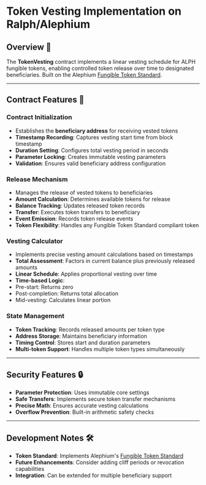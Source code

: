 # Token Vesting Implementation on Ralph/Alephium

## Overview 🎯
The **TokenVesting** contract implements a linear vesting schedule for ALPH fungible tokens, enabling controlled token release over time to designated beneficiaries. Built on the Alephium [Fungible Token Standard](https://docs.alephium.org/dapps/standards/fungible-tokens/#fungible-token-standard).

---

## Contract Features 🚀

### **Contract Initialization**
- Establishes the **beneficiary address** for receiving vested tokens
- **Timestamp Recording**: Captures vesting start time from block timestamp
- **Duration Setting**: Configures total vesting period in seconds
- **Parameter Locking**: Creates immutable vesting parameters
- **Validation**: Ensures valid beneficiary address configuration

### **Release Mechanism**
- Manages the release of vested tokens to beneficiaries
- **Amount Calculation**: Determines available tokens for release
- **Balance Tracking**: Updates released token records
- **Transfer**: Executes token transfers to beneficiary
- **Event Emission**: Records token release events
- **Token Flexibility**: Handles any Fungible Token Standard compliant token

### **Vesting Calculator**
- Implements precise vesting amount calculations based on timestamps
- **Total Assessment**: Factors in current balance plus previously released amounts
- **Linear Schedule**: Applies proportional vesting over time
- **Time-based Logic**:
 - Pre-start: Returns zero
 - Post-completion: Returns total allocation
 - Mid-vesting: Calculates linear portion

### **State Management**
- **Token Tracking**: Records released amounts per token type
- **Address Storage**: Maintains beneficiary information
- **Timing Control**: Stores start and duration parameters
- **Multi-token Support**: Handles multiple token types simultaneously

---

## Security Features 🔒
- **Parameter Protection**: Uses immutable core settings
- **Safe Transfers**: Implements secure token transfer mechanisms
- **Precise Math**: Ensures accurate vesting calculations
- **Overflow Prevention**: Built-in arithmetic safety checks

---

## Development Notes 🛠️
- **Token Standard**: Implements Alephium's [Fungible Token Standard](https://docs.alephium.org/dapps/standards/fungible-tokens/#fungible-token-standard)
- **Future Enhancements**: Consider adding cliff periods or revocation capabilities
- **Integration**: Can be extended for multiple beneficiary support